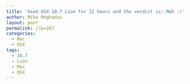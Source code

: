 ```yaml
---
title: 'Used OSX 10.7 Lion for 12 hours and the verdict is: Meh :('
author: Mike Moghadas
layout: post
permalink: /?p=267
categories:
  - Mac
  - OSX
tags:
  - 10.7
  - Lion
  - Mac
  - OSX
---
```

